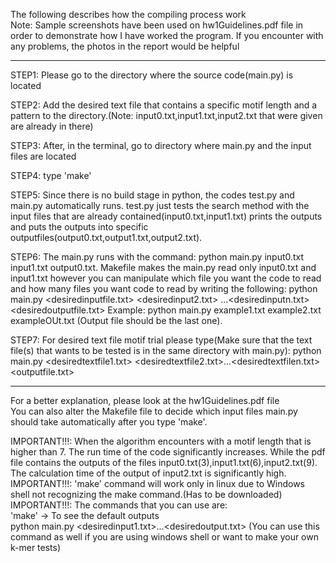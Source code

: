 
The following describes how the compiling process work <br/>
Note: Sample screenshots have been used on hw1Guidelines.pdf file in order to demonstrate how I have worked the program. If you encounter with any problems, the photos in the report would be helpful <hr/>
STEP1: Please go to the directory where the source code(main.py) is located

STEP2: Add the desired text file that contains a specific motif length and a pattern to the directory.(Note: input0.txt,input1.txt,input2.txt that were given are already in there)

STEP3: After, in the terminal, go to directory where main.py and the input files are located

STEP4: type 'make'

STEP5: Since there is no build stage in python, the codes test.py and main.py automatically runs. test.py just tests the search method with the input files that are already contained(input0.txt,input1.txt) prints the outputs and puts the outputs into specific outputfiles(output0.txt,output1.txt,output2.txt).

STEP6: The main.py runs with the command: python main.py input0.txt input1.txt output0.txt. Makefile makes the main.py read only input0.txt and input1.txt however you can manipulate which file you want the code to read and how many files you want code to read by writing the following:
python main.py <desiredinputfile.txt> <desiredinput2.txt> ...<desiredinputn.txt> <desiredoutputfile.txt>
Example: python main.py example1.txt example2.txt exampleOUt.txt (Output file should be the last one).

STEP7: For desired text file motif trial please type(Make sure that the text file(s) that wants to be tested is in the same directory with main.py):
python main.py <desiredtextfile1.txt> <desiredtextfile2.txt>...<desiredtextfilen.txt> <outputfile.txt> <hr/>

For a better explanation, please look at the hw1Guidelines.pdf file
<br/>
You can also alter the Makefile file to decide which input files main.py should take automatically after you type 'make'. 

IMPORTANT!!!: When the algorithm encounters with a motif length that is higher than 7. The run time of the code significantly increases. While the pdf file contains the outputs of the files input0.txt(3),input1.txt(6),input2.txt(9). The calculation time of the output of input2.txt is significantly high. <br/>
IMPORTANT!!!: 'make' command will work only in linux due to Windows shell not recognizing the make command.(Has to be downloaded) <br/>
IMPORTANT!!!: The commands that you can use are: <br/>
'make' -> To see the default outputs <br/>
python main.py <desiredinput1.txt>...<desiredoutput.txt> (You can use this command as well if you are using windows shell or want to make your own k-mer tests) 





